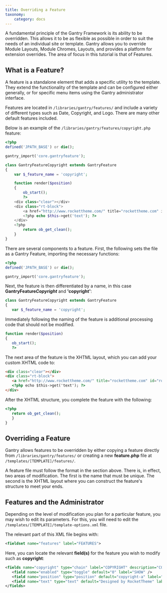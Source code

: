 ```yaml
---
title: Overriding a Feature
taxonomy:
    category: docs
---
```


A fundamental principle of the Gantry Framework is its ability to be overridden. This allows it to be as flexible as possible in order to suit the needs of an individual site or template. Gantry allows you to override Module Layouts, Module Chromes, Layouts, and provides a platform for extension overrides. The area of focus in this tutorial is that of Features.

What is a Feature?
------------------
A feature is a standalone element that adds a specific utility to the template. They extend the functionality of the template and can be configured either generally, or for specific menu items using the Gantry administrator interface.

Features are located in `/libraries/gantry/features/` and include a variety of different types such as Date, Copyright, and Logo. There are many other default features included.

Below is an example of the `/libraries/gantry/features/copyright.php` feature:

```php
<?php
defined('JPATH_BASE') or die();

gantry_import('core.gantryfeature');

class GantryFeatureCopyright extends GantryFeature
{
    var $_feature_name = 'copyright';

    function render($position)
    {
        ob_start();
        ?>
    <div class="clear"></div>
    <div class="rt-block">
        <a href="http://www.rockettheme.com/" title="rockettheme.com" id="rocket"></a>
        <?php echo $this->get('text'); ?>
    </div>
    <?php
        return ob_get_clean();
    }
}
```

There are several components to a feature. First, the following sets the file as a Gantry Feature, importing the necessary functions:

```php
<?php
defined('JPATH_BASE') or die();

gantry_import('core.gantryfeature');
```

Next, the feature is then differentiated by a name, in this case **GantryFeature**___Copyright___ and **'copyright'**:

```php
class GantryFeatureCopyright extends GantryFeature
{
   var $_feature_name = 'copyright';
```

Immediately following the naming of the feature is additional processing code that should not be modified.

```php
function render($position)
{
   ob_start();
   ?>
```

The next area of the feature is the XHTML layout, which you can add your custom XHTML code to:

```html
<div class="clear"></div>
<div class="rt-block">
   <a href="http://www.rockettheme.com/" title="rockettheme.com" id="rocket"></a>
   <?php echo $this->get('text'); ?>
</div>
```

After the XHTML structure, you complete the feature with the following:

```php
<?php
   return ob_get_clean();
   }
}
```


Overriding a Feature
--------------------
Gantry allows features to be overridden by either copying a feature directly from `/libraries/gantry/features/` or creating a new **feature.php** file at `/templates/[TEMPLATE]/features/`.

A feature file must follow the format in the section above. There is, in effect, two areas of modification. The first is the name that must be unique. The second is the XHTML layout where you can construct the feature's structure to meet your ends.


Features and the Administrator
------------------------------
Depending on the level of modification you plan for a particular feature, you may wish to edit its parameters. For this, you will need to edit the `/templates/[TEMPLATE]/template-options.xml` file.

The relevant part of this XML file begins with:

```xml
<fieldset name="features" label="FEATURES">
```

Here, you can locate the relevant **field(s)** for the feature you wish to modify such as **copyright**:

```xml
<fields name="copyright" type="chain" label="COPYRIGHT" description="COPYRIGHT_DESC">
   <field name="enabled" type="toggle" default="0" label="SHOW" />
   <field name="position" type="position" default="copyright-a" label="POSITION" />
   <field name="text" type="text" default="Designed by RocketTheme" label="TEXT" class="text-long" />
</fields>
```

